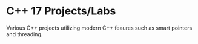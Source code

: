 # C++ 17 Projects/Labs

Various C++ projects utilizing modern C++ feaures such as smart pointers and threading. 
